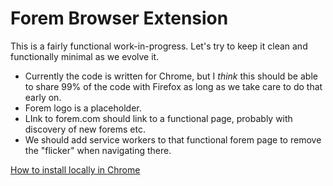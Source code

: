 # Forem Browser Extension

This is a fairly functional work-in-progress. Let's try to keep it clean and functionally minimal as we evolve it.

- Currently the code is written for Chrome, but I _think_ this should be able to share 99% of the code with Firefox as long as we take care to do that early on.
- Forem logo is a placeholder.
- LInk to forem.com should link to a functional page, probably with discovery of new forems etc.
- We should add service workers to that functional forem page to remove the "flicker" when navigating there.

[How to install locally in Chrome](https://medium.com/@FGrante/how-to-install-a-chrome-extension-without-using-the-chrome-web-store-31902c780034)